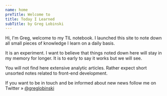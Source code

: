 ```yaml
---
name: home
preTitle: Welcome to
title: Today I Learned
subTitle: by Greg Lobinski
---
```


Hi, I'm Greg, welcome to my TIL notebook. I launched this site to note down all small pieces of knowledge I learn on a daily basis.

It is an experiment. I want to believe that things noted down here will stay in my memory for longer. It is to early to say it works but we will see.

You will not find here extensive analytic articles. Rather expect short unsorted notes related to front-end development.

If you want to be in touch and be informed about new news follow me on Twitter » [@greglobinski](https://twitter.com/greglobinski)
